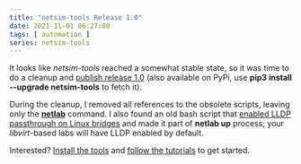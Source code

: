 ```yaml
---
title: "netsim-tools Release 1.0"
date: 2021-11-01 06:27:00
tags: [ automation ]
series: netsim-tools
---
```

It looks like *netsim-tools* reached a somewhat stable state, so it was time to do a cleanup and [publish release 1.0](https://github.com/ipspace/netsim-tools) (also available on PyPi, use **pip3 install --upgrade netsim-tools** to fetch it).

During the cleanup, I removed all references to the obsolete scripts, leaving only the **[netlab](https://netsim-tools.readthedocs.io/en/latest/netlab/cli.html)** command. I also found an old bash script that [enabled LLDP passthrough on Linux bridges](https://blog.ipspace.net/2020/12/linux-bridge-lldp.html) and made it part of **netlab up** process; your *libvirt*-based labs will have LLDP enabled by default.

Interested? [Install the tools](https://netsim-tools.readthedocs.io/en/latest/install.html) and [follow the tutorials](https://netsim-tools.readthedocs.io/en/latest/tutorials.html) to get started.